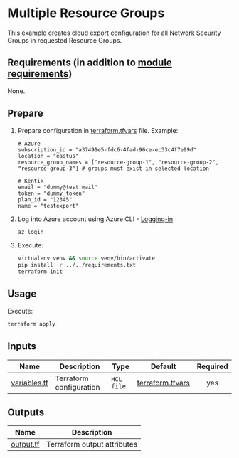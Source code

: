 # Multiple Resource Groups

This example creates cloud export configuration for all Network Security Groups in requested Resource Groups.

## Requirements (in addition to [module requirements](../../README.md#requirements))

None.

## Prepare

1. Prepare configuration in [terraform.tfvars](./terraform.tfvars) file. Example:
    ```hcl
    # Azure
    subscription_id = "a37491e5-fdc6-4fad-96ce-ec33c4f7e99d"
    location = "eastus"
    resource_group_names = ["resource-group-1", "resource-group-2", "resource-group-3"] # groups must exist in selected location

    # Kentik
    email = "dummy@test.mail"
    token = "dummy_token"
    plan_id = "12345"
    name = "testexport"
    ```
1. Log into Azure account using Azure CLI - [Logging-in](https://docs.microsoft.com/en-us/cli/azure/authenticate-azure-cli)
    ```bash
    az login
    ```

1. Execute:
    ```bash
    virtualenv venv && source venv/bin/activate
    pip install -r ../../requirements.txt
    terraform init
    ```

## Usage

Execute:
```bash
terraform apply
```


## Inputs

| Name | Description | Type | Default | Required |
|------|-------------|------|---------|:--------:|
| [variables.tf](./variables.tf) | Terraform configuration | `HCL file` | [terraform.tfvars](./terraform.tfvars ) | yes |

## Outputs

| Name | Description |
|------|-------------|
| [output.tf](./output.tf) | Terraform output attributes |
